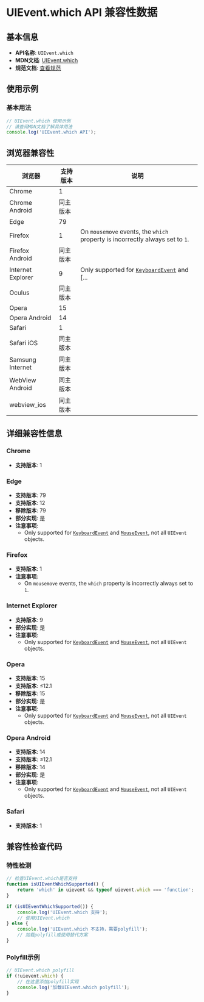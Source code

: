 # UIEvent.which API 兼容性数据

## 基本信息

- **API名称**: `UIEvent.which`
- **MDN文档**: [UIEvent.which](https://developer.mozilla.org/docs/Web/API/UIEvent/which)
- **规范文档**: [查看规范](https://w3c.github.io/uievents/#dom-uievent-which)

## 使用示例

### 基本用法

```javascript
// UIEvent.which 使用示例
// 请查阅MDN文档了解具体用法
console.log('UIEvent.which API');
```

## 浏览器兼容性

| 浏览器 | 支持版本 | 说明 |
|--------|----------|------|
| Chrome | 1 |  |
| Chrome Android | 同主版本 |  |
| Edge | 79 |  |
| Firefox | 1 | On `mousemove` events, the `which` property is incorrectly always set to `1`. |
| Firefox Android | 同主版本 |  |
| Internet Explorer | 9 | Only supported for [`KeyboardEvent`](https://developer.mozilla.org/docs/Web/API/KeyboardEvent) and [... |
| Oculus | 同主版本 |  |
| Opera | 15 |  |
| Opera Android | 14 |  |
| Safari | 1 |  |
| Safari iOS | 同主版本 |  |
| Samsung Internet | 同主版本 |  |
| WebView Android | 同主版本 |  |
| webview_ios | 同主版本 |  |

## 详细兼容性信息

### Chrome

- **支持版本**: 1

### Edge

- **支持版本**: 79
- **支持版本**: 12
- **移除版本**: 79
- **部分实现**: 是
- **注意事项**:
  - Only supported for [`KeyboardEvent`](https://developer.mozilla.org/docs/Web/API/KeyboardEvent) and [`MouseEvent`](https://developer.mozilla.org/docs/Web/API/MouseEvent), not all `UIEvent` objects.

### Firefox

- **支持版本**: 1
- **注意事项**:
  - On `mousemove` events, the `which` property is incorrectly always set to `1`.

### Internet Explorer

- **支持版本**: 9
- **部分实现**: 是
- **注意事项**:
  - Only supported for [`KeyboardEvent`](https://developer.mozilla.org/docs/Web/API/KeyboardEvent) and [`MouseEvent`](https://developer.mozilla.org/docs/Web/API/MouseEvent), not all `UIEvent` objects.

### Opera

- **支持版本**: 15
- **支持版本**: ≤12.1
- **移除版本**: 15
- **部分实现**: 是
- **注意事项**:
  - Only supported for [`KeyboardEvent`](https://developer.mozilla.org/docs/Web/API/KeyboardEvent) and [`MouseEvent`](https://developer.mozilla.org/docs/Web/API/MouseEvent), not all `UIEvent` objects.

### Opera Android

- **支持版本**: 14
- **支持版本**: ≤12.1
- **移除版本**: 14
- **部分实现**: 是
- **注意事项**:
  - Only supported for [`KeyboardEvent`](https://developer.mozilla.org/docs/Web/API/KeyboardEvent) and [`MouseEvent`](https://developer.mozilla.org/docs/Web/API/MouseEvent), not all `UIEvent` objects.

### Safari

- **支持版本**: 1

## 兼容性检查代码

### 特性检测

```javascript
// 检查UIEvent.which是否支持
function isUIEventWhichSupported() {
    return 'which' in uievent && typeof uievent.which === 'function';
}

if (isUIEventWhichSupported()) {
    console.log('UIEvent.which 支持');
    // 使用UIEvent.which
} else {
    console.log('UIEvent.which 不支持，需要polyfill');
    // 加载polyfill或使用替代方案
}
```

### Polyfill示例

```javascript
// UIEvent.which polyfill
if (!uievent.which) {
    // 在这里添加polyfill实现
    console.log('加载UIEvent.which polyfill');
}
```

